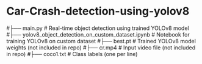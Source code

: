# Car-Crash-detection-using-yolov8

#├── main.py                                # Real-time object detection using trained YOLOv8 model
#├── yolov8_object_detection_on_custom_dataset.ipynb  # Notebook for training YOLOv8 on custom dataset
#├── best.pt                                # Trained YOLOv8 model weights (not included in repo)
#├── cr.mp4                                 # Input video file (not included in repo)
#├── coco1.txt                              # Class labels (one per line)
